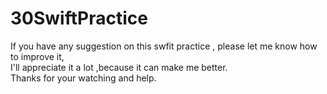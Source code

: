 # 30SwiftPractice
If you have any suggestion on this swfit practice , please let me know how to improve it,<br /> 
I'll appreciate it a lot ,because it can make me better. <br />
Thanks for your watching and help.<br />
